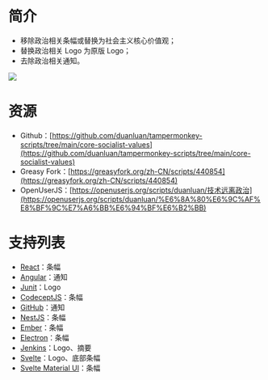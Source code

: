 # 简介

* 移除政治相关条幅或替换为社会主义核心价值观；
* 替换政治相关 Logo 为原版 Logo；
* 去除政治相关通知。

![](https://user-images.githubusercontent.com/14957667/188654509-d1f31096-4d6b-4e26-9988-3b392ed4b212.png)

# 资源

* Github：[https://github.com/duanluan/tampermonkey-scripts/tree/main/core-socialist-values](https://github.com/duanluan/tampermonkey-scripts/tree/main/core-socialist-values)
* Greasy Fork：[https://greasyfork.org/zh-CN/scripts/440854](https://greasyfork.org/zh-CN/scripts/440854)
* OpenUserJS：[https://openuserjs.org/scripts/duanluan/技术远离政治](https://openuserjs.org/scripts/duanluan/%E6%8A%80%E6%9C%AF%E8%BF%9C%E7%A6%BB%E6%94%BF%E6%B2%BB)

# 支持列表

* [React](https://reactjs.org/)：条幅
* [Angular](https://angular.io/)：通知
* [Junit](https://junit.org/junit5/)：Logo
* [CodeceptJS](https://codecept.io/)：条幅
* [GitHub](https://github.com/)：通知
* [NestJS](https://docs.nestjs.com/)：条幅
* [Ember](https://emberjs.com/)：条幅
* [Electron](https://www.electronjs.org/)：条幅
* [Jenkins](https://www.jenkins.io/)：Logo、摘要
* [Svelte](https://svelte.dev/)：Logo、底部条幅
* [Svelte Material UI](https://sveltematerialui.com/)：条幅
